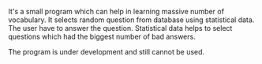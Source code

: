 It's a small program which can help in learning massive number of vocabulary.
It selects random question from database using statistical data. The user have to answer the question.
Statistical data helps to select questions which had the biggest number of bad answers.

The program is under development and still cannot be used.
